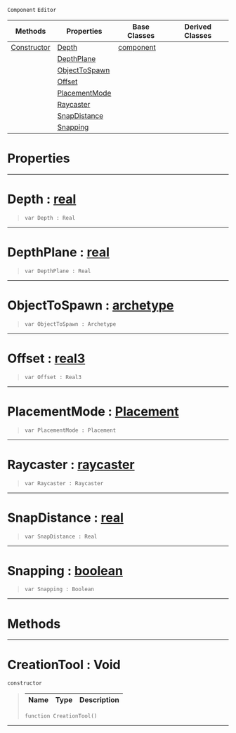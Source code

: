  `Component` `Editor`



|Methods|Properties|Base Classes|Derived Classes|
|---|---|---|---|
|[ Constructor](https://github.com/dragonCASTjosh/PlasmaDocs/blob/master/code_reference/class_reference/creationtool.markdown#creationtool-void)|[ Depth](https://github.com/dragonCASTjosh/PlasmaDocs/blob/master/code_reference/class_reference/creationtool.markdown#depth-plasma-engine-docume)|[component](https://github.com/dragonCASTjosh/PlasmaDocs/blob/master/code_reference/class_reference/component.markdown)| |
| |[ DepthPlane](https://github.com/dragonCASTjosh/PlasmaDocs/blob/master/code_reference/class_reference/creationtool.markdown#depthplane-plasma-engine-d)| | |
| |[ ObjectToSpawn](https://github.com/dragonCASTjosh/PlasmaDocs/blob/master/code_reference/class_reference/creationtool.markdown#objecttospawn-plasma-engin)| | |
| |[ Offset](https://github.com/dragonCASTjosh/PlasmaDocs/blob/master/code_reference/class_reference/creationtool.markdown#offset-plasma-engine-docum)| | |
| |[ PlacementMode](https://github.com/dragonCASTjosh/PlasmaDocs/blob/master/code_reference/class_reference/creationtool.markdown#placementmode-plasma-engin)| | |
| |[ Raycaster](https://github.com/dragonCASTjosh/PlasmaDocs/blob/master/code_reference/class_reference/creationtool.markdown#raycaster-plasma-engine-do)| | |
| |[ SnapDistance](https://github.com/dragonCASTjosh/PlasmaDocs/blob/master/code_reference/class_reference/creationtool.markdown#snapdistance-plasma-engine)| | |
| |[ Snapping](https://github.com/dragonCASTjosh/PlasmaDocs/blob/master/code_reference/class_reference/creationtool.markdown#snapping-plasma-engine-doc)| | |


 #  Properties


---  
 #  Depth : [real](https://github.com/dragonCASTjosh/PlasmaDocs/blob/master/code_reference/lightning_base_types/real.markdown)

> 
> ``` lang=cpp, name=Lightning
> var Depth : Real


---  
 #  DepthPlane : [real](https://github.com/dragonCASTjosh/PlasmaDocs/blob/master/code_reference/lightning_base_types/real.markdown)

> 
> ``` lang=cpp, name=Lightning
> var DepthPlane : Real


---  
 #  ObjectToSpawn : [archetype](https://github.com/dragonCASTjosh/PlasmaDocs/blob/master/code_reference/class_reference/archetype.markdown)

> 
> ``` lang=cpp, name=Lightning
> var ObjectToSpawn : Archetype


---  
 #  Offset : [real3](https://github.com/dragonCASTjosh/PlasmaDocs/blob/master/code_reference/lightning_base_types/real3.markdown)

> 
> ``` lang=cpp, name=Lightning
> var Offset : Real3


---  
 #  PlacementMode : [Placement](https://github.com/dragonCASTjosh/PlasmaDocs/blob/master/code_reference/enum_reference.markdown#placement)

> 
> ``` lang=cpp, name=Lightning
> var PlacementMode : Placement


---  
 #  Raycaster : [raycaster](https://github.com/dragonCASTjosh/PlasmaDocs/blob/master/code_reference/class_reference/raycaster.markdown)

> 
> ``` lang=cpp, name=Lightning
> var Raycaster : Raycaster


---  
 #  SnapDistance : [real](https://github.com/dragonCASTjosh/PlasmaDocs/blob/master/code_reference/lightning_base_types/real.markdown)

> 
> ``` lang=cpp, name=Lightning
> var SnapDistance : Real


---  
 #  Snapping : [boolean](https://github.com/dragonCASTjosh/PlasmaDocs/blob/master/code_reference/lightning_base_types/boolean.markdown)

> 
> ``` lang=cpp, name=Lightning
> var Snapping : Boolean


---  
 #  Methods


---  
 #  CreationTool : Void

 `constructor`

> 
> |Name|Type|Description|
> |---|---|---|
> ``` lang=cpp, name=Lightning
> function CreationTool()
> ``` 


---  
 

 